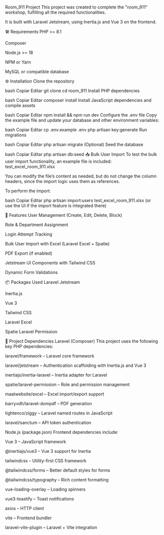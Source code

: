 Room_911 Project
This project was created to complete the "room_911" workshop, fulfilling all the required functionalities.

It is built with Laravel Jetstream, using Inertia.js and Vue 3 on the frontend.

🛠️ Requirements
PHP >= 8.1

Composer

Node.js >= 18

NPM or Yarn

MySQL or compatible database

⚙️ Installation
Clone the repository

bash
Copiar
Editar
git clone <your-repo-url>
cd room_911
Install PHP dependencies

bash
Copiar
Editar
composer install
Install JavaScript dependencies and compile assets

bash
Copiar
Editar
npm install && npm run dev
Configure the .env file
Copy the example file and update your database and other environment variables:

bash
Copiar
Editar
cp .env.example .env
php artisan key:generate
Run migrations

bash
Copiar
Editar
php artisan migrate
(Optional) Seed the database

bash
Copiar
Editar
php artisan db:seed
📥 Bulk User Import
To test the bulk user import functionality, an example file is included:
test_excel_room_911.xlsx

You can modify the file’s content as needed, but do not change the column headers, since the import logic uses them as references.

To perform the import:

bash
Copiar
Editar
php artisan import:users test_excel_room_911.xlsx
(or use the UI if the import feature is integrated there)

📄 Features
User Management (Create, Edit, Delete, Block)

Role & Department Assignment

Login Attempt Tracking

Bulk User Import with Excel (Laravel Excel + Spatie)

PDF Export (if enabled)

Jetstream UI Components with Tailwind CSS

Dynamic Form Validations

📦 Packages Used
Laravel Jetstream

Inertia.js

Vue 3

Tailwind CSS

Laravel Excel

Spatie Laravel Permission

🧩 Project Dependencies
Laravel (Composer)
This project uses the following key PHP dependencies:

laravel/framework – Laravel core framework

laravel/jetstream – Authentication scaffolding with Inertia.js and Vue 3

inertiajs/inertia-laravel – Inertia adapter for Laravel

spatie/laravel-permission – Role and permission management

maatwebsite/excel – Excel import/export support

barryvdh/laravel-dompdf – PDF generation

tightenco/ziggy – Laravel named routes in JavaScript

laravel/sanctum – API token authentication

Node.js (package.json)
Frontend dependencies include:

Vue 3 – JavaScript framework

@inertiajs/vue3 – Vue 3 support for Inertia

tailwindcss – Utility-first CSS framework

@tailwindcss/forms – Better default styles for forms

@tailwindcss/typography – Rich content formatting

vue-loading-overlay – Loading spinners

vue3-toastify – Toast notifications

axios – HTTP client

vite – Frontend bundler

laravel-vite-plugin – Laravel + Vite integration
